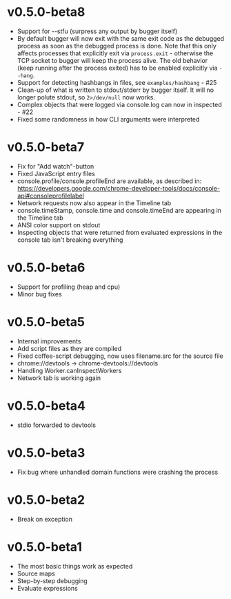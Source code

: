 
# v0.5.0-beta8
* Support for --stfu (surpress any output by bugger itself)
* By default bugger will now exit with the same exit code as the debugged
  process as soon as the debugged process is done. Note that this only affects
  processes that explicitly exit via `process.exit` - otherwise the TCP socket
  to bugger will keep the process alive. The old behavior (keep running after
  the process exited) has to be enabled explicitly via `--hang`.
* Support for detecting hashbangs in files, see `examples/hashbang` - #25
* Clean-up of what is written to stdout/stderr by bugger itself. It will no
  longer polute stdout, so `2>/dev/null` now works.
* Complex objects that were logged via console.log can now in inspected - #22
* Fixed some randomness in how CLI arguments were interpreted

# v0.5.0-beta7
* Fix for "Add watch"-button
* Fixed JavaScript entry files
* console.profile/console.profileEnd are available, as described in:
  https://developers.google.com/chrome-developer-tools/docs/console-api#consoleprofilelabel
* Network requests now also appear in the Timeline tab
* console.timeStamp, console.time and console.timeEnd are appearing in the Timeline tab
* ANSI color support on stdout
* Inspecting objects that were returned from evaluated expressions in the console tab
  isn't breaking everything

# v0.5.0-beta6
* Support for profiling (heap and cpu)
* Minor bug fixes

# v0.5.0-beta5
* Internal improvements
* Add script files as they are compiled
* Fixed coffee-script debugging, now uses filename.src for the source file
* chrome://devtools -> chrome-devtools://devtools
* Handling Worker.canInspectWorkers
* Network tab is working again

# v0.5.0-beta4
* stdio forwarded to devtools

# v0.5.0-beta3
* Fix bug where unhandled domain functions were crashing the process

# v0.5.0-beta2
* Break on exception

# v0.5.0-beta1
* The most basic things work as expected
* Source maps
* Step-by-step debugging
* Evaluate expressions
